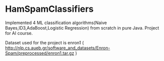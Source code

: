 # HamSpamClassifiers
Implemented 4 ML classification algorithms(Naive Bayes,ID3,AdaBoost,Logistic Regression) from scratch in pure Java. Project for AI course.

Dataset used for the project is enron1 ( http://nlp.cs.aueb.gr/software_and_datasets/Enron-Spam/preprocessed/enron1.tar.gz )
